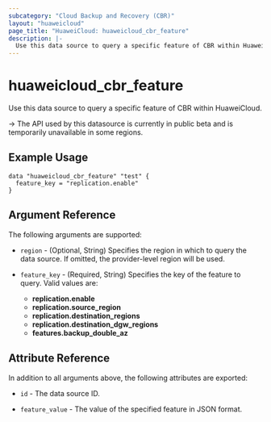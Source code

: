 ```yaml
---
subcategory: "Cloud Backup and Recovery (CBR)"
layout: "huaweicloud"
page_title: "HuaweiCloud: huaweicloud_cbr_feature"
description: |-
  Use this data source to query a specific feature of CBR within HuaweiCloud.
---
```


# huaweicloud_cbr_feature

Use this data source to query a specific feature of CBR within HuaweiCloud.

-> The API used by this datasource is currently in public beta and is temporarily unavailable in some regions.

## Example Usage

```hcl
data "huaweicloud_cbr_feature" "test" {
  feature_key = "replication.enable"
}
```

## Argument Reference

The following arguments are supported:

* `region` - (Optional, String) Specifies the region in which to query the data source.
  If omitted, the provider-level region will be used.

* `feature_key` - (Required, String) Specifies the key of the feature to query.
  Valid values are:
  + **replication.enable**
  + **replication.source_region**
  + **replication.destination_regions**
  + **replication.destination_dgw_regions**
  + **features.backup_double_az**

## Attribute Reference

In addition to all arguments above, the following attributes are exported:

* `id` - The data source ID.

* `feature_value` - The value of the specified feature in JSON format.
